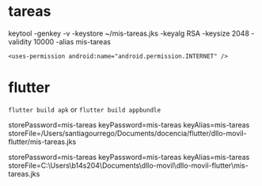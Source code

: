 # tareas
  keytool -genkey -v -keystore ~/mis-tareas.jks -keyalg RSA -keysize 2048 -validity 10000 -alias mis-tareas

    <uses-permission android:name="android.permission.INTERNET" />


# flutter 
`flutter build apk` or `flutter build appbundle`

storePassword=mis-tareas
keyPassword=mis-tareas
keyAlias=mis-tareas
storeFile=/Users/santiagourrego/Documents/docencia/flutter/dllo-movil-flutter/mis-tareas.jks

storePassword=mis-tareas
keyPassword=mis-tareas
keyAlias=mis-tareas
storeFile=C:\Users\b14s204\Documents\dllo-movil\dllo-movil-flutter\mis-tareas.jks